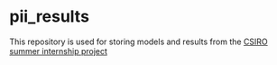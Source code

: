 # pii_results
This repository is used for storing models and results from the [CSIRO summer internship project](https://github.com/HurricaHjz/analysing_pii_leakage)
